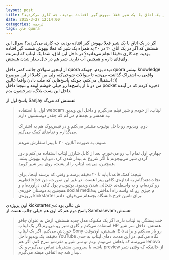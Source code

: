 ```yaml
---
layout: post
title: اگر در یک اتاق با یک شیر فعلا بیهوش گیر افتاده بودید، چه کاری می‌کردید؟
date: 2015-3-27 12:14:00
categories: ترجمه
tags: فان quora
---
```

اگر در یک اتاق با یک شیر فعلا بیهوش گیر افتاده بودید، چه کاری می‌کردید؟
سوال این هستش که اگر در یک اتاق ۲۰ در ۲۰ به همراه یک شیر که فعلا بیهوش هست گیر افتاده بودید، چه کاری دقیقا انجام می‌دادید؟ در داخل این اتاق، شما یک لپتاپ که اینترنت وای‌فای داره و همچنین آب دارید. شیر هم در حال بیدار شدن هستش.
<br><br>
از اینجور سوالای جالب کمتر داخل quora دیده بودم، چونکه quora بیشتر knowledge واقعی به اشتراک گذاشته می‌شه تا سوالات شوخی‌کنه ولی من کاملا از این موضوع استقبال می‌کنم، چونکه پاسخ‌هایی که ملت دادن واقعا عالین :))<br>
من دو تا از پاسخ‌ها رو خیلی خوشم اومد و نتیجتا داخل pocket ذخیره کردم که در آینده داخل این پست بلاگ، شرحشون بدم.

پاسخ اول از Sanjay هستش که می‌گه:
<br>
> اول. با استفاده webcam لپتاپ، از خودم و شیر فیلم می‌گیرم و داخل این ویدیو، به همسر و بچه‌هام می‌گم که چقدر دوستشون دارم. 
<br><br>
> دوم. ویدیوم رو داخل یوتیوب منتشر می‌کنم و در فیس‌بوک هم به اشتراک می‌گذارم و تقاضای کمک می‌کنم.
> <br><br>
> سوم. به صورت آنلاین، ۲۰ تا پیتزا سفارش می‌دم.
> <br><br>
> چهارم. اول تمام آب رو می‌خورم. بعد از کابل شارژر لپتاپ استفاده می‌کنم و دور گردن شیر می‌پیچونم تا اگر شروع به بیدار شدن کرد، دوباره بیهوش بشه. همچنین، می‌شه لپتاپ را از پشت، روی سر شیر کوبید.
> <br><br>
> نتیجه: کمک قاعدتا باید تا ۲۰ دقیقه برسه و وقتی که برسند اینجا، برای نجات‌دهندگانم به اندازه‌ی کافی پیتزا هست. در غیر این صورت، من خداحافظی‌م رو کرده‌ام، و به واسطه‌ی جنجالی شدن ویدیوی یوتیوب‌م پول کافی درآورده‌ام و همچنین به دوستان خوره‌ی social mediaم چیزی رو که واسه راه انداختن یه پروژه‌ی kickstarter برای تامین خرج دانشگاه بچه‌هام می‌خوان، دادم.
> <br>

اون پروژه‌ی kickstarterش عالی بود :دی
<br>
پاسخ دوم هم که اون هم خیلی جالب هست از Sambasevam هستش:
<br>
> خب بستگی به لپتاپ داره. اگر یک مکبوک مدل جدید هستش، ازش به عنوان چاقو استفاده می‌کنم و گلوی شیر رو می‌برم.اگر یک لپتاپ HP هستش، داخل سر شیر خوردش می‌کنم. اگر یک لپتاپ Sony هستش، اون‌وقت IE رو باز می‌کنم و برای ۵ دقیقه، یک ویدیو داخل YouTube نگاه می‌کنم. در این مدت، دمای لپتاپ به حدی می‌رسه که باهاش می‌تونم بزنم تو سر شیر و مغزشو سرخ کنم. اگر هم lenovo باشه، با سرویس مشتریان تماس می‌گیرم و یک preview از حالتیکه که وقتی شیر بیدار شه چه اتفاقی میفته می‌گیرم.
<br>
